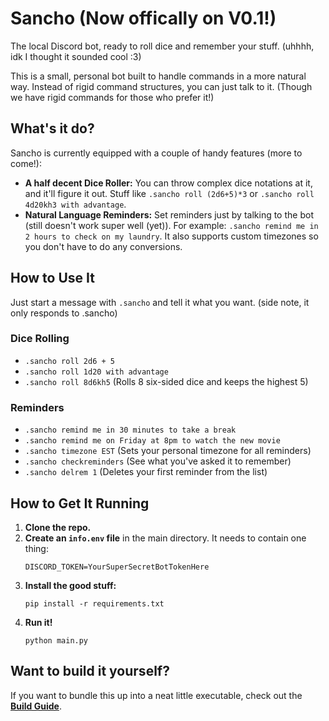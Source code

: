 # Sancho (Now offically on V0.1!)

The local Discord bot, ready to roll dice and remember your stuff. (uhhhh, idk I thought it sounded cool :3)

This is a small, personal bot built to handle commands in a more natural way. Instead of rigid command structures, you can just talk to it. (Though we have rigid commands for those who prefer it!)

## What's it do?

Sancho is currently equipped with a couple of handy features (more to come!):

*   **A half decent Dice Roller:** You can throw complex dice notations at it, and it'll figure it out. Stuff like `.sancho roll (2d6+5)*3` or `.sancho roll 4d20kh3 with advantage`.
*   **Natural Language Reminders:** Set reminders just by talking to the bot (still doesn't work super well (yet)). For example: `.sancho remind me in 2 hours to check on my laundry`. It also supports custom timezones so you don't have to do any conversions.

## How to Use It

Just start a message with `.sancho` and tell it what you want. (side note, it only responds to .sancho)

### Dice Rolling

*   `.sancho roll 2d6 + 5`
*   `.sancho roll 1d20 with advantage`
*   `.sancho roll 8d6kh5` (Rolls 8 six-sided dice and keeps the highest 5)

### Reminders

*   `.sancho remind me in 30 minutes to take a break`
*   `.sancho remind me on Friday at 8pm to watch the new movie`
*   `.sancho timezone EST` (Sets your personal timezone for all reminders)
*   `.sancho checkreminders` (See what you've asked it to remember)
*   `.sancho delrem 1` (Deletes your first reminder from the list)

## How to Get It Running

1.  **Clone the repo.**
2.  **Create an `info.env` file** in the main directory. It needs to contain one thing:
    ```
    DISCORD_TOKEN=YourSuperSecretBotTokenHere
    ```
3.  **Install the good stuff:**
    ```
    pip install -r requirements.txt
    ```
4.  **Run it!**
    ```
    python main.py
    ```

## Want to build it yourself?

If you want to bundle this up into a neat little executable, check out the [**Build Guide**](BUILD.md).
